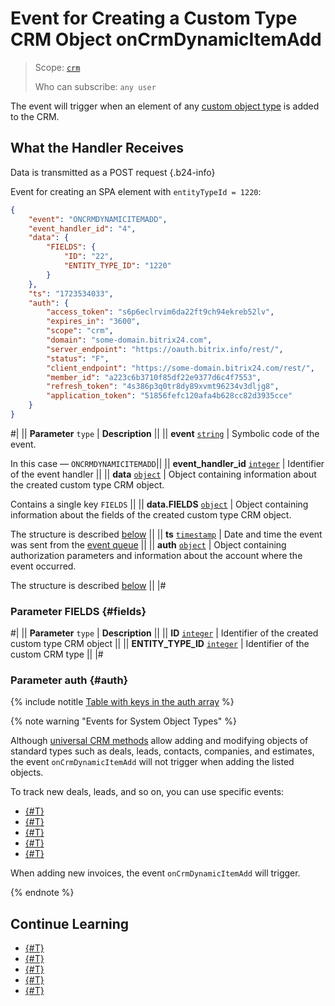 # Event for Creating a Custom Type CRM Object onCrmDynamicItemAdd

> Scope: [`crm`](../../../scopes/permissions.md)
>
> Who can subscribe: `any user`

The event will trigger when an element of any [custom object type](../user-defined-object-types/index.md) is added to the CRM.

## What the Handler Receives

Data is transmitted as a POST request {.b24-info}

Event for creating an SPA element with `entityTypeId = 1220`:

```json
{
    "event": "ONCRMDYNAMICITEMADD",
    "event_handler_id": "4",
    "data": {
        "FIELDS": {
            "ID": "22",
            "ENTITY_TYPE_ID": "1220"
        }
    },
    "ts": "1723534033",
    "auth": {
        "access_token": "s6p6eclrvim6da22ft9ch94ekreb52lv",
        "expires_in": "3600",
        "scope": "crm",
        "domain": "some-domain.bitrix24.com",
        "server_endpoint": "https://oauth.bitrix.info/rest/",
        "status": "F",
        "client_endpoint": "https://some-domain.bitrix24.com/rest/",
        "member_id": "a223c6b3710f85df22e9377d6c4f7553",
        "refresh_token": "4s386p3q0tr8dy89xvmt96234v3dljg8",
        "application_token": "51856fefc120afa4b628cc82d3935cce"
    }
}
```

#|
|| **Parameter**
`type` | **Description** ||
|| **event**
[`string`][1] | Symbolic code of the event.

In this case — `ONCRMDYNAMICITEMADD`||
|| **event_handler_id**
[`integer`][1] | Identifier of the event handler ||
|| **data**
[`object`][1] | Object containing information about the created custom type CRM object.

Contains a single key `FIELDS` ||
|| **data.FIELDS**
[`object`][1] | Object containing information about the fields of the created custom type CRM object.

The structure is described [below](#fields) ||
|| **ts**
[`timestamp`][1] | Date and time the event was sent from the [event queue](../../../events/index.md) ||
|| **auth**
[`object`][1] | Object containing authorization parameters and information about the account where the event occurred.

The structure is described [below](#auth) ||
|#

### Parameter FIELDS {#fields}

#|
|| **Parameter**
`type` | **Description** ||
|| **ID**
[`integer`][1] | Identifier of the created custom type CRM object ||
|| **ENTITY_TYPE_ID**
[`integer`][1] | Identifier of the custom CRM type ||
|#

### Parameter auth {#auth}

{% include notitle [Table with keys in the auth array](../../../../_includes/auth-params-in-events.md) %}

{% note warning "Events for System Object Types" %}

Although [universal CRM methods](../index.md) allow adding and modifying objects of standard types such as deals, leads, contacts, companies, and estimates, the event `onCrmDynamicItemAdd` will not trigger when adding the listed objects.

To track new deals, leads, and so on, you can use specific events:

- [{#T}](../../deals/events/on-crm-deal-add.md)
- [{#T}](../../leads/events/on-crm-lead-add.md)
- [{#T}](../../contacts/events/on-crm-contact-add.md)
- [{#T}](../../companies/events/on-crm-company-add.md)
- [{#T}](../../quote/events/on-crm-quote-add.md)

When adding new invoices, the event `onCrmDynamicItemAdd` will trigger.

{% endnote %}

## Continue Learning

- [{#T}](../../../events/index.md)
- [{#T}](../../../events/event-bind.md)
- [{#T}](index.md)
- [{#T}](on-crm-dynamic-item-update.md)
- [{#T}](on-crm-dynamic-item-delete.md)

[1]: ../../../data-types.md